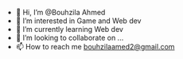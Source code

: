 - 👋 Hi, I’m @Bouhzila Ahmed
- 👀 I’m interested in Game and Web dev
- 🌱 I’m currently learning Web dev
- 💞️ I’m looking to collaborate on ...
- 📫 How to reach me bouhzilaamed2@gmail.com

<!---
Bouhzila/Bouhzila is a ✨ special ✨ repository because its `README.md` (this file) appears on your GitHub profile.
You can click the Preview link to take a look at your changes.
--->

